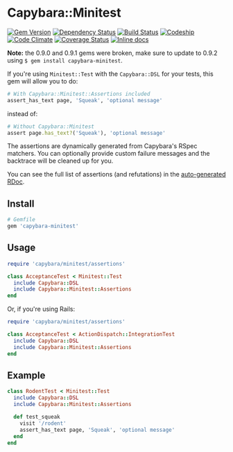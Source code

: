 Capybara::Minitest
==================

[![Gem Version](https://badge.fury.io/rb/capybara-minitest.svg)](http://badge.fury.io/rb/capybara-minitest)
[![Dependency Status](https://gemnasium.com/decafdennis/capybara-minitest.svg)](https://gemnasium.com/decafdennis/capybara-minitest)
[![Build Status](https://travis-ci.org/decafdennis/capybara-minitest.svg?branch=master)](https://travis-ci.org/decafdennis/capybara-minitest)
[![Codeship](https://codeship.com/projects/3b230e80-6364-0132-8dde-2ea746d4c0f5/status?branch=master)](https://codeship.com/projects/52303)
[![Code Climate](https://codeclimate.com/github/decafdennis/capybara-minitest/badges/gpa.svg)](https://codeclimate.com/github/decafdennis/capybara-minitest)
[![Coverage Status](https://coveralls.io/repos/decafdennis/capybara-minitest/badge.png)](https://coveralls.io/r/decafdennis/capybara-minitest)
[![Inline docs](http://inch-ci.org/github/decafdennis/capybara-minitest.svg?branch=master)](http://inch-ci.org/github/decafdennis/capybara-minitest)

**Note:** the 0.9.0 and 0.9.1 gems were broken, make sure to update to 0.9.2 using `$ gem install capybara-minitest`.

If you're using `Minitest::Test` with the `Capybara::DSL` for your tests, this
gem will allow you to do:

```ruby
# With Capybara::Minitest::Assertions included
assert_has_text page, 'Squeak', 'optional message'
```

instead of:

```ruby
# Without Capybara::Minitest
assert page.has_text?('Squeak'), 'optional message'
```

The assertions are dynamically generated from Capybara's RSpec matchers. You can
optionally provide custom failure messages and the backtrace will be cleaned up
for you.

You can see the full list of assertions (and refutations) in the
[auto-generated RDoc](https://github.com/decafdennis/capybara-minitest/blob/master/lib/capybara/minitest/assertions/rdoc.rb).

## Install

```ruby
# Gemfile
gem 'capybara-minitest'
```

## Usage

```ruby
require 'capybara/minitest/assertions'

class AcceptanceTest < Minitest::Test
  include Capybara::DSL
  include Capybara::Minitest::Assertions
end
```

Or, if you're using Rails:

```ruby
require 'capybara/minitest/assertions'

class AcceptanceTest < ActionDispatch::IntegrationTest
  include Capybara::DSL
  include Capybara::Minitest::Assertions
end
```

## Example

```ruby
class RodentTest < Minitest::Test
  include Capybara::DSL
  include Capybara::Minitest::Assertions

  def test_squeak
    visit '/rodent'
    assert_has_text page, 'Squeak', 'optional message'
  end
end
```
